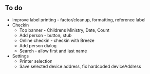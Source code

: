 ## To do

- Improve label printing - factor/cleanup, formatting, reference label
- Checkin
  - Top banner - Childrens Ministry, Date, Count
  - Add person - button, stub
  - Online checkin - checkin with Breeze
  - Add person dialog
  - Search - allow first and last name
- Settings
  - Printer selection
  - Save selected device address, fix hardcoded deviceAddress
